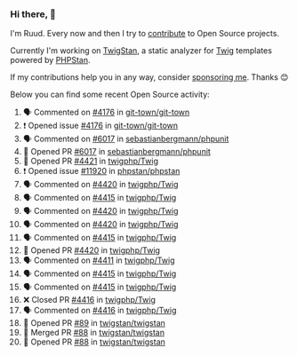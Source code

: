 ### Hi there, 👋

I'm Ruud. Every now and then I try to [contribute](https://github.com/pulls?q=+is%3Apr+author%3Aruudk+archived%3Afalse+is%3Apublic+) to Open Source projects.

Currently I'm working on [TwigStan](https://github.com/twigstan), a static analyzer for [Twig](https://twig.symfony.com/) templates powered by [PHPStan](https://phpstan.org/).

If my contributions help you in any way, consider [sponsoring me](https://github.com/sponsors/ruudk). Thanks 😊

Below you can find some recent Open Source activity:

<!--START_SECTION:activity-->
1. 🗣 Commented on [#4176](https://github.com/git-town/git-town/issues/4176#issuecomment-2441459213) in [git-town/git-town](https://github.com/git-town/git-town)
2. ❗ Opened issue [#4176](https://github.com/git-town/git-town/issues/4176) in [git-town/git-town](https://github.com/git-town/git-town)
3. 🗣 Commented on [#6017](https://github.com/sebastianbergmann/phpunit/pull/6017#issuecomment-2441412262) in [sebastianbergmann/phpunit](https://github.com/sebastianbergmann/phpunit)
4. 💪 Opened PR [#6017](https://github.com/sebastianbergmann/phpunit/pull/6017) in [sebastianbergmann/phpunit](https://github.com/sebastianbergmann/phpunit)
5. 💪 Opened PR [#4421](https://github.com/twigphp/Twig/pull/4421) in [twigphp/Twig](https://github.com/twigphp/Twig)
6. ❗ Opened issue [#11920](https://github.com/phpstan/phpstan/issues/11920) in [phpstan/phpstan](https://github.com/phpstan/phpstan)
7. 🗣 Commented on [#4420](https://github.com/twigphp/Twig/pull/4420#issuecomment-2437615355) in [twigphp/Twig](https://github.com/twigphp/Twig)
8. 🗣 Commented on [#4415](https://github.com/twigphp/Twig/pull/4415#issuecomment-2437610151) in [twigphp/Twig](https://github.com/twigphp/Twig)
9. 🗣 Commented on [#4420](https://github.com/twigphp/Twig/pull/4420#issuecomment-2437575096) in [twigphp/Twig](https://github.com/twigphp/Twig)
10. 🗣 Commented on [#4420](https://github.com/twigphp/Twig/pull/4420#issuecomment-2437571749) in [twigphp/Twig](https://github.com/twigphp/Twig)
11. 🗣 Commented on [#4415](https://github.com/twigphp/Twig/pull/4415#issuecomment-2437566705) in [twigphp/Twig](https://github.com/twigphp/Twig)
12. 💪 Opened PR [#4420](https://github.com/twigphp/Twig/pull/4420) in [twigphp/Twig](https://github.com/twigphp/Twig)
13. 🗣 Commented on [#4411](https://github.com/twigphp/Twig/pull/4411#issuecomment-2437205938) in [twigphp/Twig](https://github.com/twigphp/Twig)
14. 🗣 Commented on [#4415](https://github.com/twigphp/Twig/pull/4415#issuecomment-2437056325) in [twigphp/Twig](https://github.com/twigphp/Twig)
15. 🗣 Commented on [#4415](https://github.com/twigphp/Twig/pull/4415#issuecomment-2437038819) in [twigphp/Twig](https://github.com/twigphp/Twig)
16. ❌ Closed PR [#4416](https://github.com/twigphp/Twig/pull/4416) in [twigphp/Twig](https://github.com/twigphp/Twig)
17. 🗣 Commented on [#4416](https://github.com/twigphp/Twig/pull/4416#issuecomment-2437007093) in [twigphp/Twig](https://github.com/twigphp/Twig)
18. 💪 Opened PR [#89](https://github.com/twigstan/twigstan/pull/89) in [twigstan/twigstan](https://github.com/twigstan/twigstan)
19. 🎉 Merged PR [#88](https://github.com/twigstan/twigstan/pull/88) in [twigstan/twigstan](https://github.com/twigstan/twigstan)
20. 💪 Opened PR [#88](https://github.com/twigstan/twigstan/pull/88) in [twigstan/twigstan](https://github.com/twigstan/twigstan)
<!--END_SECTION:activity-->
